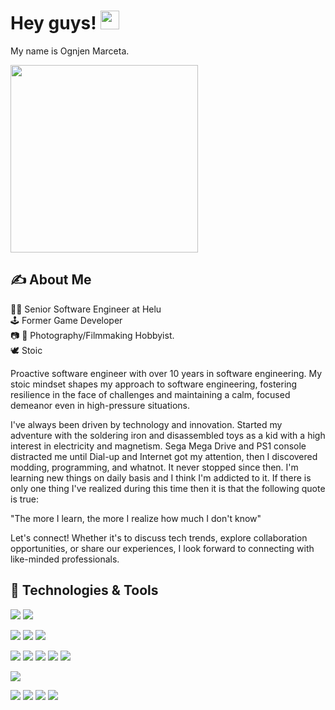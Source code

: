 # Hey guys! <img src="https://raw.githubusercontent.com/ognjenmarcheta/ognjenmarcheta/main/wave.gif" width="30px">

My name is Ognjen Marceta.

<img src="https://raw.githubusercontent.com/ognjenmarcheta/ognjenmarcheta/main/work_home.gif" width="300px">

## &#x270d; About Me

👨‍💻 Senior Software Engineer at Helu <br>
🕹️ Former Game Developer <br>
📷 🎥 Photography/Filmmaking Hobbyist. <br>
🕊️ Stoic

Proactive software engineer with over 10 years in software engineering. My stoic mindset shapes my approach to software engineering, fostering resilience in the face of challenges and maintaining a calm, focused demeanor even in high-pressure situations.

I've always been driven by technology and innovation. Started my adventure with the soldering iron and disassembled toys as a kid with a high interest in electricity and magnetism. Sega Mega Drive and PS1 console distracted me until Dial-up and Internet got my attention, then I discovered modding, programming, and whatnot. It never stopped since then. I'm learning new things on daily basis and I think I'm addicted to it. If there is only one thing I've realized during this time then it is that the following quote is true:

"The more I learn, the more I realize how much I don't know"

Let's connect! Whether it's to discuss tech trends, explore collaboration opportunities, or share our experiences, I look forward to connecting with like-minded professionals.

## 🔧 Technologies & Tools
![](https://img.shields.io/badge/OS-MacOS-informational?style=flat&logo=Apple&logoColor=white&color=blue)
![](https://img.shields.io/badge/Windows-blue?logo=windows&label=OS)

![](https://img.shields.io/badge/Editor-Visual_Studio_Code-informational?style=flat&logo=visual-studio-code&logoColor=white&color=blue)
![](https://img.shields.io/badge/Webstorm-blue?logo=webstorm&label=Editor)
![](https://img.shields.io/badge/Nvim-blue?logo=vim&label=Editor)



![](https://img.shields.io/badge/Code-JavaScript-informational?style=flat&logo=javascript&logoColor=white&color=blue)
![](https://img.shields.io/badge/Code-React-informational?style=flat&logo=React&logoColor=white&color=blue)
![](https://img.shields.io/badge/Angular-blue?logo=angular&label=Code)
![](https://img.shields.io/badge/Vue-blue?logo=vuedotjs&label=Code)
![](https://img.shields.io/badge/C%23-blue?logo=c%23&label=Code)

![](https://img.shields.io/badge/Unity-blue?logo=unity&label=Tools)


![](https://img.shields.io/badge/Shell-Bash-informational?style=flat&logo=gnu-bash&logoColor=white&color=blue)
![](https://img.shields.io/badge/Tools-Docker-informational?style=flat&logo=docker&logoColor=white&color=blue)
![](https://img.shields.io/badge/Tools-Kubernetes-informational?style=flat&logo=kubernetes&logoColor=white&color=blue)
![](https://img.shields.io/badge/Cloud-Digital_Ocean-informational?style=flat&logo=digitalocean&logoColor=white&color=blue)

